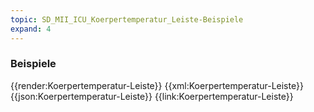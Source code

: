 ```yaml
---
topic: SD_MII_ICU_Koerpertemperatur_Leiste-Beispiele
expand: 4
---
```

### Beispiele


<tabs>
    <tab title="Übersicht">      
        {{render:Koerpertemperatur-Leiste}}
    </tab>
    <tab title="XML">      
        {{xml:Koerpertemperatur-Leiste}}
    </tab>
    <tab title="JSON">
        {{json:Koerpertemperatur-Leiste}}
    </tab>
    <tab title="Link">
        {{link:Koerpertemperatur-Leiste}}
    </tab>
</tabs>
